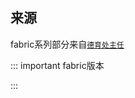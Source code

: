 # <MyComponent />

## 来源

fabric系列部分来自[`德育处主任`](https://k21vin.gitee.io/fabric-js-doc/)


::: important fabric版本
<Badge type="danger" text="5.xx" vertical="middle" />  
  
:::




